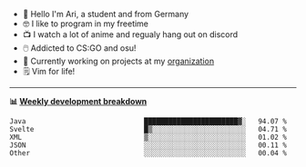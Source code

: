 * 👋 Hello I'm Ari, a student and from Germany
* 🤓 I like to program in my freetime
* 📺 I watch a lot of anime and regualy hang out on discord
* 🖱️ Addicted to CS:GO and osu!
* 👷 Currently working on projects at my [organization](https://github.com/aridevelopment-de)
* 🗒️ Vim for life!

<hr />

**📊 [Weekly development breakdown](https://wakatime.com/@Ari24)**

<!--START_SECTION:waka-->

```text
Java                             ███████████████████████▓░   94.07 %
Svelte                           █▒░░░░░░░░░░░░░░░░░░░░░░░   04.71 %
XML                              ▒░░░░░░░░░░░░░░░░░░░░░░░░   01.02 %
JSON                             ░░░░░░░░░░░░░░░░░░░░░░░░░   00.11 %
Other                            ░░░░░░░░░░░░░░░░░░░░░░░░░   00.04 %
```

<!--END_SECTION:waka-->
